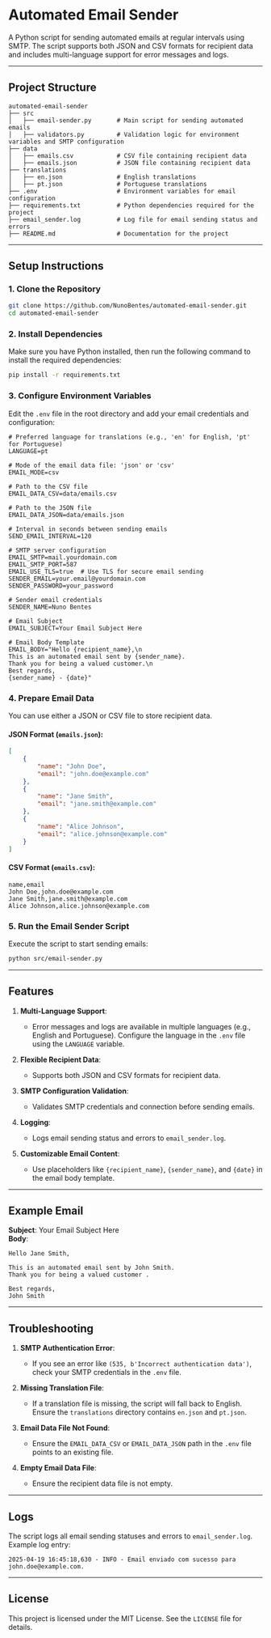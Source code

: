# Automated Email Sender

A Python script for sending automated emails at regular intervals using SMTP. The script supports both JSON and CSV formats for recipient data and includes multi-language support for error messages and logs.

---

## Project Structure

```
automated-email-sender
├── src
│   ├── email-sender.py       # Main script for sending automated emails
│   ├── validators.py         # Validation logic for environment variables and SMTP configuration
├── data
│   ├── emails.csv            # CSV file containing recipient data
│   ├── emails.json           # JSON file containing recipient data
├── translations
│   ├── en.json               # English translations
│   ├── pt.json               # Portuguese translations
├── .env                      # Environment variables for email configuration
├── requirements.txt          # Python dependencies required for the project
├── email_sender.log          # Log file for email sending status and errors
├── README.md                 # Documentation for the project
```

---

## Setup Instructions

### 1. **Clone the Repository**
```bash
git clone https://github.com/NunoBentes/automated-email-sender.git
cd automated-email-sender
```

### 2. **Install Dependencies**
Make sure you have Python installed, then run the following command to install the required dependencies:
```bash
pip install -r requirements.txt
```

### 3. **Configure Environment Variables**
Edit the `.env` file in the root directory and add your email credentials and configuration:
```properties
# Preferred language for translations (e.g., 'en' for English, 'pt' for Portuguese)
LANGUAGE=pt

# Mode of the email data file: 'json' or 'csv'
EMAIL_MODE=csv

# Path to the CSV file
EMAIL_DATA_CSV=data/emails.csv

# Path to the JSON file
EMAIL_DATA_JSON=data/emails.json

# Interval in seconds between sending emails
SEND_EMAIL_INTERVAL=120

# SMTP server configuration
EMAIL_SMTP=mail.yourdomain.com
EMAIL_SMTP_PORT=587
EMAIL_USE_TLS=true  # Use TLS for secure email sending
SENDER_EMAIL=your.email@yourdomain.com
SENDER_PASSWORD=your_password

# Sender email credentials
SENDER_NAME=Nuno Bentes

# Email Subject
EMAIL_SUBJECT=Your Email Subject Here

# Email Body Template
EMAIL_BODY="Hello {recipient_name},\n
This is an automated email sent by {sender_name}.
Thank you for being a valued customer.\n
Best regards,
{sender_name} - {date}"
```

### 4. **Prepare Email Data**
You can use either a JSON or CSV file to store recipient data.

#### JSON Format (`emails.json`):
```json
[
    {
        "name": "John Doe",
        "email": "john.doe@example.com"
    },
    {
        "name": "Jane Smith",
        "email": "jane.smith@example.com"
    },
    {
        "name": "Alice Johnson",
        "email": "alice.johnson@example.com"
    }
]
```

#### CSV Format (`emails.csv`):
```csv
name,email
John Doe,john.doe@example.com
Jane Smith,jane.smith@example.com
Alice Johnson,alice.johnson@example.com
```

### 5. **Run the Email Sender Script**
Execute the script to start sending emails:
```bash
python src/email-sender.py
```

---

## Features

1. **Multi-Language Support**:
   - Error messages and logs are available in multiple languages (e.g., English and Portuguese). Configure the language in the `.env` file using the `LANGUAGE` variable.

2. **Flexible Recipient Data**:
   - Supports both JSON and CSV formats for recipient data.

3. **SMTP Configuration Validation**:
   - Validates SMTP credentials and connection before sending emails.

4. **Logging**:
   - Logs email sending status and errors to `email_sender.log`.

5. **Customizable Email Content**:
   - Use placeholders like `{recipient_name}`, `{sender_name}`, and `{date}` in the email body template.

---

## Example Email

**Subject**: Your Email Subject Here  
**Body**:
```
Hello Jane Smith,

This is an automated email sent by John Smith.
Thank you for being a valued customer .

Best regards,
John Smith
```

---

## Troubleshooting

1. **SMTP Authentication Error**:
   - If you see an error like `(535, b'Incorrect authentication data')`, check your SMTP credentials in the `.env` file.

2. **Missing Translation File**:
   - If a translation file is missing, the script will fall back to English. Ensure the `translations` directory contains `en.json` and `pt.json`.

3. **Email Data File Not Found**:
   - Ensure the `EMAIL_DATA_CSV` or `EMAIL_DATA_JSON` path in the `.env` file points to an existing file.

4. **Empty Email Data File**:
   - Ensure the recipient data file is not empty.

---

## Logs

The script logs all email sending statuses and errors to `email_sender.log`. Example log entry:
```
2025-04-19 16:45:18,630 - INFO - Email enviado com sucesso para john.doe@example.com.
```

---

## License

This project is licensed under the MIT License. See the `LICENSE` file for details.